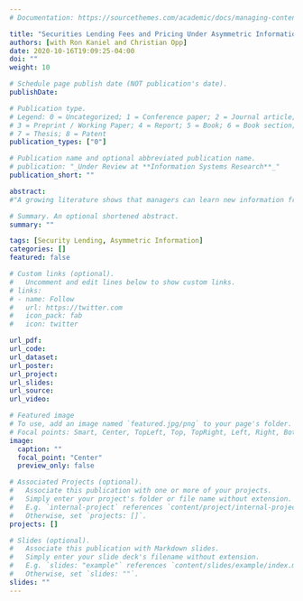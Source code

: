 ```yaml
---
# Documentation: https://sourcethemes.com/academic/docs/managing-content/

title: "Securities Lending Fees and Pricing Under Asymmetric Information"
authors: [with Ron Kaniel and Christian Opp]
date: 2020-10-16T19:09:25-04:00
doi: ""
weight: 10

# Schedule page publish date (NOT publication's date).
publishDate: 

# Publication type.
# Legend: 0 = Uncategorized; 1 = Conference paper; 2 = Journal article;
# 3 = Preprint / Working Paper; 4 = Report; 5 = Book; 6 = Book section;
# 7 = Thesis; 8 = Patent
publication_types: ["0"]

# Publication name and optional abbreviated publication name.
# publication: "_Under Review at **Information Systems Research**_"
publication_short: ""

abstract: 
#"A growing literature shows that managers can learn new information from stock prices to guide their investment and financing policies (feedback effects). However, there is little evidence on what managers learn from stock prices. This paper sheds light on this question by using cross-#border mergers and acquisitions (M&A) as the empirical setting. We show that the probability of completing a cross-border M&A deal is positively associated with the acquirer's stock returns around the announcement of M&A plans. Furthermore, this positive relation increases with the #fraction of the acquirer's foreign institutional investors that are from the target's country. Our results suggest that an acquirer's manager learns from the acquirer's stock prices about the target's country-specific information, which is likely from institutional investors who have informational #advantages about the target country."

# Summary. An optional shortened abstract.
summary: "" 

tags: [Security Lending, Asymmetric Information]
categories: []
featured: false

# Custom links (optional).
#   Uncomment and edit lines below to show custom links.
# links:
# - name: Follow
#   url: https://twitter.com
#   icon_pack: fab
#   icon: twitter

url_pdf:
url_code:
url_dataset:
url_poster:
url_project:
url_slides:
url_source:
url_video:

# Featured image
# To use, add an image named `featured.jpg/png` to your page's folder. 
# Focal points: Smart, Center, TopLeft, Top, TopRight, Left, Right, BottomLeft, Bottom, BottomRight.
image:
  caption: ""
  focal_point: "Center"
  preview_only: false

# Associated Projects (optional).
#   Associate this publication with one or more of your projects.
#   Simply enter your project's folder or file name without extension.
#   E.g. `internal-project` references `content/project/internal-project/index.md`.
#   Otherwise, set `projects: []`.
projects: []

# Slides (optional).
#   Associate this publication with Markdown slides.
#   Simply enter your slide deck's filename without extension.
#   E.g. `slides: "example"` references `content/slides/example/index.md`.
#   Otherwise, set `slides: ""`.
slides: ""
---
```

